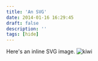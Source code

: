 ```yaml
---
title: 'An SVG'
date: 2014-01-16 16:29:45
draft: false
description: ''
tags: [hide]
---
```


Here's an inline SVG image. ![kiwi](http://big-andy.co.uk/content/uploads/kiwi.svg)